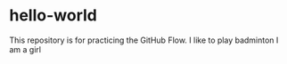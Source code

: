 # hello-world
This repository is for practicing the GitHub Flow.
I like to play badminton
I am a girl
